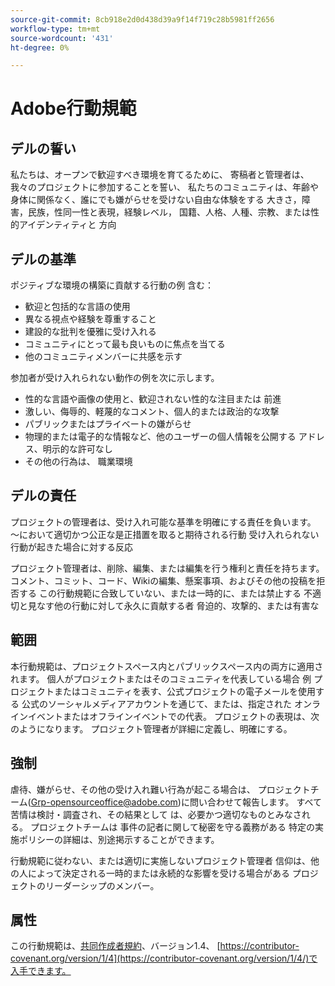 ```yaml
---
source-git-commit: 8cb918e2d0d438d39a9f14f719c28b5981ff2656
workflow-type: tm+mt
source-wordcount: '431'
ht-degree: 0%

---
```

# Adobe行動規範

## デルの誓い

私たちは、オープンで歓迎すべき環境を育てるために、
寄稿者と管理者は、我々のプロジェクトに参加することを誓い、
私たちのコミュニティは、年齢や身体に関係なく、誰にでも嫌がらせを受けない自由な体験をする
大きさ，障害，民族，性同一性と表現，経験レベル，
国籍、人格、人種、宗教、または性的アイデンティティと
方向

## デルの基準

ポジティブな環境の構築に貢献する行動の例
含む：

* 歓迎と包括的な言語の使用
* 異なる視点や経験を尊重すること
* 建設的な批判を優雅に受け入れる
* コミュニティにとって最も良いものに焦点を当てる
* 他のコミュニティメンバーに共感を示す

参加者が受け入れられない動作の例を次に示します。

* 性的な言語や画像の使用と、歓迎されない性的な注目または
前進
* 激しい、侮辱的、軽蔑的なコメント、個人的または政治的な攻撃
* パブリックまたはプライベートの嫌がらせ
* 物理的または電子的な情報など、他のユーザーの個人情報を公開する
アドレス、明示的な許可なし
* その他の行為は、
職業環境

## デルの責任

プロジェクトの管理者は、受け入れ可能な基準を明確にする責任を負います。
～において適切かつ公正な是正措置を取ると期待される行動
受け入れられない行動が起きた場合に対する反応

プロジェクト管理者は、削除、編集、または編集を行う権利と責任を持ちます。
コメント、コミット、コード、Wikiの編集、懸案事項、およびその他の投稿を拒否する
この行動規範に合致していない、または一時的に、または禁止する
不適切と見なす他の行動に対して永久に貢献する者
脅迫的、攻撃的、または有害な

## 範囲

本行動規範は、プロジェクトスペース内とパブリックスペース内の両方に適用されます。
個人がプロジェクトまたはそのコミュニティを代表している場合 例
プロジェクトまたはコミュニティを表す、公式プロジェクトの電子メールを使用する
公式のソーシャルメディアアカウントを通じて、または、指定された
オンラインイベントまたはオフラインイベントでの代表。 プロジェクトの表現は、次のようになります。
プロジェクト管理者が詳細に定義し、明確にする。

## 強制

虐待、嫌がらせ、その他の受け入れ難い行為が起こる場合は、
プロジェクトチーム(Grp-opensourceoffice@adobe.com)に問い合わせて報告します。 すべて
苦情は検討・調査され、その結果として
は、必要かつ適切なものとみなされる。 プロジェクトチームは
事件の記者に関して秘密を守る義務がある
特定の実施ポリシーの詳細は、別途掲示することができます。

行動規範に従わない、または適切に実施しないプロジェクト管理者
信仰は、他の人によって決定される一時的または永続的な影響を受ける場合がある
プロジェクトのリーダーシップのメンバー。

## 属性

この行動規範は、[共同作成者規約](https://contributor-covenant.org)、バージョン1.4、
[https://contributor-covenant.org/version/1/4](https://contributor-covenant.org/version/1/4/)で入手できます。
